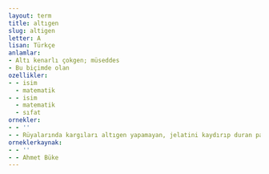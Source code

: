 ```yaml
---
layout: term
title: altıgen
slug: altigen
letter: A
lisan: Türkçe
anlamlar:
- Altı kenarlı çokgen; müseddes
- Bu biçimde olan
ozellikler:
- - isim
  - matematik
- - isim
  - matematik
  - sıfat
ornekler:
- - ''
- - Rüyalarında kargıları altıgen yapamayan, jelatini kaydırıp duran parmaklarını görüyordu sürekli.
orneklerkaynak:
- - ''
- - Ahmet Büke
---
```

